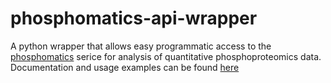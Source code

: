 # phosphomatics-api-wrapper

A python wrapper that allows easy programmatic access to the [phosphomatics](https://www.phosphomatics.com/) serice for analysis of quantitative phosphoproteomics data. Documentation and usage examples can be found [here](https://phosphomatics-api-wrapper.readthedocs.io/en/latest/index.html)

